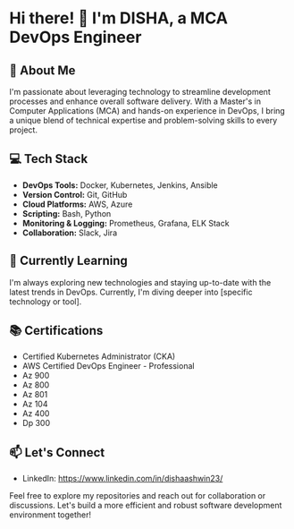 # Hi there! 👋 I'm DISHA, a MCA DevOps Engineer

## 🚀 About Me
I'm passionate about leveraging technology to streamline development processes and enhance overall software delivery. With a Master's in Computer Applications (MCA) and hands-on experience in DevOps, I bring a unique blend of technical expertise and problem-solving skills to every project.

## 💻 Tech Stack
- **DevOps Tools:** Docker, Kubernetes, Jenkins, Ansible
- **Version Control:** Git, GitHub
- **Cloud Platforms:** AWS, Azure
- **Scripting:** Bash, Python
- **Monitoring & Logging:** Prometheus, Grafana, ELK Stack
- **Collaboration:** Slack, Jira

## 🌱 Currently Learning
I'm always exploring new technologies and staying up-to-date with the latest trends in DevOps. Currently, I'm diving deeper into [specific technology or tool].



## 📚 Certifications
- Certified Kubernetes Administrator (CKA)
- AWS Certified DevOps Engineer - Professional
- Az 900
- Az 800
- Az 801
- Az 104
- Az 400
- Dp 300

## 📫 Let's Connect
- LinkedIn: https://www.linkedin.com/in/dishaashwin23/


Feel free to explore my repositories and reach out for collaboration or discussions. Let's build a more efficient and robust software development environment together!
